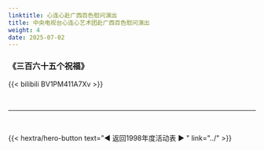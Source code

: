 ```yaml
---
linktitle: 心连心赴广西百色慰问演出
title: 中央电视台心连心艺术团赴广西百色慰问演出
weight: 4
date: 2025-07-02
---
```


### 《三百六十五个祝福》

{{< bilibili BV1PM411A7Xv >}}

<br>
<hr>
<br>

{{< hextra/hero-button text="◀ 返回1998年度活动表 ▶ " link="../" >}}